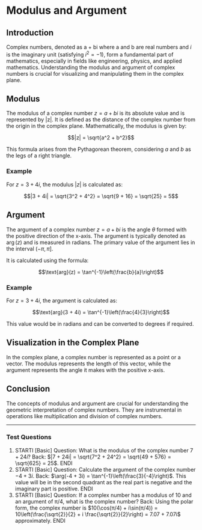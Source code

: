 # Modulus and Argument

## Introduction
Complex numbers, denoted as a + bi where a and b are real numbers and $i$ is the imaginary unit (satisfying $i^2 = -1$), form a fundamental part of mathematics, especially in fields like engineering, physics, and applied mathematics. Understanding the modulus and argument of complex numbers is crucial for visualizing and manipulating them in the complex plane.

## Modulus
The modulus of a complex number $z = a + bi$ is its absolute value and is represented by |z|. It is defined as the distance of the complex number from the origin in the complex plane. Mathematically, the modulus is given by:

$$|z| = \sqrt{a^2 + b^2}$$

This formula arises from the Pythagorean theorem, considering $a$ and $b$ as the legs of a right triangle.

### Example
For $z = 3 + 4i$, the modulus $|z|$ is calculated as:

$$|3 + 4i| = \sqrt{3^2 + 4^2} = \sqrt{9 + 16} = \sqrt{25} = 5$$

## Argument
The argument of a complex number $z = a + bi$ is the angle $\theta$ formed with the positive direction of the x-axis. The argument is typically denoted as $\arg(z)$ and is measured in radians. The primary value of the argument lies in the interval $(-\pi, \pi]$. 

It is calculated using the formula:

$$\text{arg}(z) = \tan^{-1}\left(\frac{b}{a}\right)$$

### Example
For $z = 3 + 4i$, the argument is calculated as:

$$\text{arg}(3 + 4i) = \tan^{-1}\left(\frac{4}{3}\right)$$

This value would be in radians and can be converted to degrees if required.

## Visualization in the Complex Plane
In the complex plane, a complex number is represented as a point or a vector. The modulus represents the length of this vector, while the argument represents the angle it makes with the positive x-axis.

## Conclusion
The concepts of modulus and argument are crucial for understanding the geometric interpretation of complex numbers. They are instrumental in operations like multiplication and division of complex numbers.

---

### Test Questions
1. STARTI [Basic] Question: What is the modulus of the complex number $7 + 24i$? Back: $|7 + 24i| = \sqrt{7^2 + 24^2} = \sqrt{49 + 576} = \sqrt{625} = 25$. ENDI
2. STARTI [Basic] Question: Calculate the argument of the complex number $-4 + 3i$. Back: $\arg(-4 + 3i) = \tan^{-1}\left(\frac{3}{-4}\right)$. This value will be in the second quadrant as the real part is negative and the imaginary part is positive. ENDI
3. STARTI [Basic] Question: If a complex number has a modulus of 10 and an argument of π/4, what is the complex number? Back: Using the polar form, the complex number is $10(\cos(π/4) + i\sin(π/4)) = 10\left(\frac{\sqrt{2}}{2} + i \frac{\sqrt{2}}{2}\right) = 7.07 + 7.07i$ approximately. ENDI